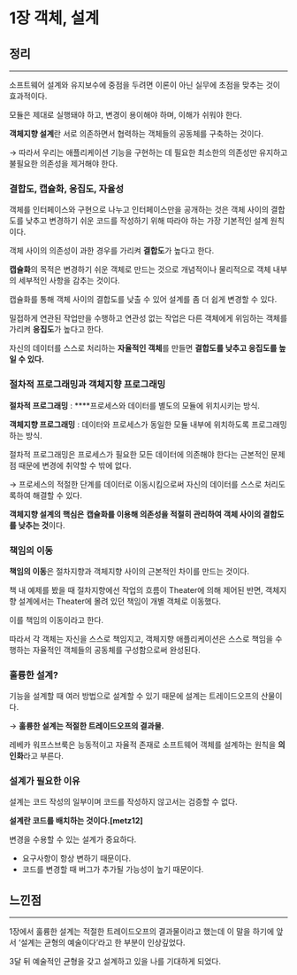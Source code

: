 # 1장 객체, 설계

## 정리

---

소프트웨어 설계와 유지보수에 중점을 두려면 이론이 아닌 실무에 초점을 맞추는 것이 효과적이다.

모듈은 제대로 실행돼야 하고, 변경이 용이해야 하며, 이해가 쉬워야 한다.

**객체지향 설계**란 서로 의존하면서 협력하는 객체들의 공동체를 구축하는 것이다.

→ 따라서 우리는 애플리케이션 기능을 구현하는 데 필요한 최소한의 의존성만 유지하고 불필요한 의존성을 제거해야 한다.

### 결합도, 캡슐화, 응집도, 자율성

객체를 인터페이스와 구현으로 나누고 인터페이스만을 공개하는 것은 객체 사이의 결합도를 낮추고 변경하기 쉬운 코드를 작성하기 위해 따라야 하는 가장 기본적인 설계 원칙이다.

객체 사이의 의존성이 과한 경우를 가리켜 **결합도**가 높다고 한다.

**캡슐화**의 목적은 변경하기 쉬운 객체로 만드는 것으로 개념적이나 물리적으로 객체 내부의 세부적인 사항을 감추는 것이다.

캡슐화를 통해 객체 사이의 결합도를 낮출 수 있어 설계를 좀 더 쉽게 변경할 수 있다.

밀접하게 연관된 작업만을 수행하고 연관성 없는 작업은 다른 객체에게 위임하는 객체를 가리켜 **응집도**가 높다고 한다.

자신의 데이터를 스스로 처리하는 **자율적인 객체**를 만들면 **결합도를 낮추고 응집도를 높일 수 있다.**

### 절차적 프로그래밍과 객체지향 프로그래밍

**절차적 프로그래밍** : \*\*\*\*프로세스와 데이터를 별도의 모듈에 위치시키는 방식.

**객체지향 프로그래밍** : 데이터와 프로세스가 동일한 모듈 내부에 위치하도록 프로그래밍하는 방식.

절차적 프로그래밍은 프로세스가 필요한 모든 데이터에 의존해야 한다는 근본적인 문제점 때문에 변경에 취약할 수 밖에 없다.

→ 프로세스의 적절한 단계를 데이터로 이동시킴으로써 자신의 데이터를 스스로 처리도록하여 해결할 수 있다.

**객체지향 설계의 핵심은** **캡슐화를 이용해 의존성을 적절히 관리하여 객체 사이의 결합도를 낮추는 것**이다.

### 책임의 이동

**책임의 이동**은 절차지향과 객체지향 사이의 근본적인 차이를 만드는 것이다.

책 내 예제를 봤을 때 절차지향에선 작업의 흐름이 Theater에 의해 제어된 반면, 객체지향 설계에서는 Theater에 몰려 있던 책임이 개별 객체로 이동했다.

이를 책임의 이동이라고 한다.

따라서 각 객체는 자신을 스스로 책임지고, 객체지향 애플리케이션은 스스로 책임을 수행하는 자율적인 객체들의 공동체를 구성함으로써 완성된다.

### 훌륭한 설계?

기능을 설계할 때 여러 방법으로 설계할 수 있기 때문에 설계는 트레이드오프의 산물이다.

→ **훌륭한 설계는 적절한 트레이드오프의 결과물.**

레베카 워프스브룩은 능동적이고 자율적 존재로 소프트웨어 객체를 설계하는 원칙을 **의인화**라고 부른다.

### 설계가 필요한 이유

설계는 코드 작성의 일부이며 코드를 작성하지 않고서는 검증할 수 없다.

**설계란 코드를 배치하는 것이다.[metz12]**

변경을 수용할 수 있는 설계가 중요하다.

- 요구사항이 항상 변하기 때문이다.
- 코드를 변경할 때 버그가 추가될 가능성이 높기 때문이다.

## 느낀점

---

1장에서 훌륭한 설계는 적절한 트레이드오프의 결과물이라고 했는데 이 말을 하기에 앞서 ‘설계는 균형의 예술이다’라고 한 부분이 인상깊었다.

3달 뒤 예술적인 균형을 갖고 설계하고 있을 나를 기대하게 되었다.
